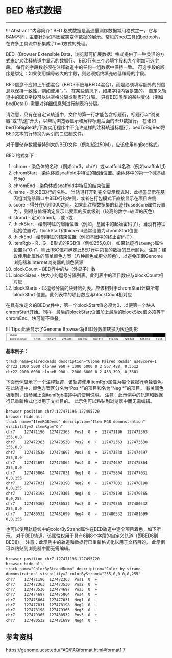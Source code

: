 # BED 格式数据

---

!!! Abstract "内容简介"
    BED 格式数据是高通量测序数据常用格式之一。它与BAM不同，主要针对如基因或突变体数据的展示。常见的bed工具如bedtools，在许多工具流中都集成了bed方式的处理。

BED（Browser Extensible Data，浏览器可扩展数据）格式提供了一种灵活的方式来定义注释轨道中显示的数据行。 BED行有三个必填字段和九个附加可选字段。 每行的字段数必须在注释轨道中的任何一组数据中保持一致。 可选字段的顺序是绑定：如果使用编号较大的字段，则必须始终填充较低编号的字段。

BED信息不应如上所述混合（BED3不应与BED4混合），而是必须填写额外的列信息以保持一致性，例如使用“。”。 在某些情况下，如果字段内容是空的。 自定义轨道中的BED字段可以以空格分隔或制表符分隔。 只有BED类型的某些变体（例如bedDetail）需要对详细信息列进行制表符分隔。

请注意，只有在自定义轨道中，文件的第一行才能包含标题行，标题行以“浏览器”或“轨道”开头，以帮助浏览器显示和解释标题后面的BED数据行。 在诸如bedToBigBed的下游实用程序中不允许这样的注释轨道标题行，bedToBigBed将BED文本的行转换为索引的二进制文件。

对于要储存数据量特别大的BED文件（例如超过50M），应该使用bigBed格式。

BED 格式如下：

1. chrom - 染色体的名称（例如chr3，chrY）或scaffold名称（例如scaffold_1）
2. chromStart - 染色体或scaffold中特征的起始位置。染色体中的第一个碱基编号为0
3. chromEnd  - 染色体或scaffold中特征的结束位置
4. name  - 定义BED行的名称。 当轨道打开到完全显示模式时，此标签显示在基因组浏览器窗口中BED行的左侧，或者在打包模式下直接显示在项目左侧
5. score  - 得分在0到1000之间。如果此注释数据集的轨迹线useScore属性设置为1，则得分值将确定显示此要素的灰度级别（较高的数字=较深的灰色）
6. strand  - 定义strand。`.`或 `+`或`-`
7. thickStart  - 绘制特征的起始位置（例如，基因中的起始密码子）。当没有特征起始位置时，thickStart和thickEnd通常设置为chromStart位置
8. thickEnd  - 绘制特征的结束位置（例如基因中的终止密码子）
9. itemRgb  -  R，G，B形式的RGB值（例如255,0,0）。如果轨迹行`itemRgb`属性设置为“On”，则此RBG值将确定此BED行中包含的数据的显示颜色。注意：建议使用此属性的简单颜色方案（八种颜色或更少颜色），以避免压倒Genome浏览器和Internet浏览器的颜色资源
10. blockCount  -  BED行中的块（外显子）数
11. blockSizes  - 块大小的逗号分隔列表。此列表中的项目数应与blockCount相对应
12. blockStarts  -  以逗号分隔的块开始列表。应该相对于chromStart计算所有 blockStart 位置。此列表中的项目数应与blockCount相对应

在具有块定义的BED文件中，第一个blockStart值必须为0，以便第一个块从chromStart开始。同样，最后的blockStart位置加上最后的blockSize值必须等于chromEnd。块可能不重叠。

!!! Tips
    此表显示了Genome Browser将BED分数值转换为灰色阴影
    ![shade](../../assets/images/C03/11/shade.png)

**基本例子：**

```
track name=pairedReads description="Clone Paired Reads" useScore=1
chr22 1000 5000 cloneA 960 + 1000 5000 0 2 567,488, 0,3512
chr22 2000 6000 cloneB 900 - 2000 6000 0 2 433,399, 0,3601
```

下面示例显示了一个注释轨迹，该轨迹使用itemRgb属性为每个数据行单独着色。 在此轨道中，颜色方案区分名为“Pos \*”的项目和名为“Neg \*”的项目。 有关调色板限制，请参阅上面itemRgb描述中的使用说明。 注意：此示例中的轨道和数据行已重新格式化以用于文档目的。 此示例可以粘贴到浏览器中而无需编辑。

```
browser position chr7:127471196-127495720
browser hide all
track name="ItemRGBDemo" description="Item RGB demonstration" visibility=2 itemRgb="On"
chr7    127471196  127472363  Pos1  0  +  127471196  127472363  255,0,0
chr7    127472363  127473530  Pos2  0  +  127472363  127473530  255,0,0
chr7    127473530  127474697  Pos3  0  +  127473530  127474697  255,0,0
chr7    127474697  127475864  Pos4  0  +  127474697  127475864  255,0,0
chr7    127475864  127477031  Neg1  0  -  127475864  127477031  0,0,255
chr7    127477031  127478198  Neg2  0  -  127477031  127478198  0,0,255
chr7    127478198  127479365  Neg3  0  -  127478198  127479365  0,0,255
chr7    127479365  127480532  Pos5  0  +  127479365  127480532  255,0,0
chr7    127480532  127481699  Neg4  0  -  127480532  127481699  0,0,255
```

也可以使用轨迹线中的colorByStrand属性在BED轨道中逐个项目着色，如下所示。 对于BED轨道，该属性仅用于具有6到8个字段的自定义轨道（即BED6到BED8）。 注意：此示例中的轨道和数据行已重新格式化以用于文档目的。 此示例可以粘贴到浏览器中而无需编辑。

```
browser position chr7:127471196-127495720
browser hide all
track name="ColorByStrandDemo" description="Color by strand demonstration" visibility=2 colorByStrand="255,0,0 0,0,255"
chr7    127471196  127472363  Pos1  0  +
chr7    127472363  127473530  Pos2  0  +
chr7    127473530  127474697  Pos3  0  +
chr7    127474697  127475864  Pos4  0  +
chr7    127475864  127477031  Neg1  0  -
chr7    127477031  127478198  Neg2  0  -
chr7    127478198  127479365  Neg3  0  -
chr7    127479365  127480532  Pos5  0  +
chr7    127480532  127481699  Neg4  0  -
```

## 参考资料

https://genome.ucsc.edu/FAQ/FAQformat.html#format1.7
